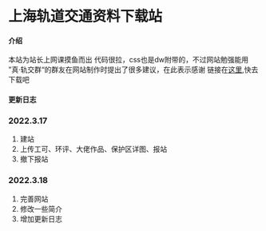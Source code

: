 # 上海轨道交通资料下载站

#### 介绍
本站为站长上网课摸鱼而出
代码很拉，css也是dw附带的，不过网站勉强能用
”真·轨交群“的群友在网站制作时提出了很多建议，在此表示感谢
链接在[这里](http://incimathcal.gitee.io/shmetrodl),快去下载吧

#### 更新日志


### 2022.3.17

1.  建站
2.  上传工可、环评、大佬作品、保护区详图、报站
3.  撤下报站

### 2022.3.18

1.  完善网站
2.  修改一些简介
3.  增加更新日志




